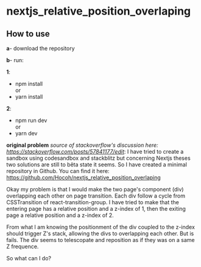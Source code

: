 # nextjs_relative_position_overlaping

## How to use

**a**- download the repository

**b**- run: <br>

**1**: <br>
- npm install  <br>
or<br/>
- yarn install <br> 

**2**: <br>
- npm run dev  <br>
or <br>
- yarn dev <br>

**original problem** *source of stackoverflow's discussion here: https://stackoverflow.com/posts/57841177/edit*:
I have tried to create a sandbox using codesandbox and stackblitz but concerning Nextjs theses two solutions are still to bêta state it seems. So I have created a minimal repository in Github. You can find it here: https://github.com/Hocoh/nextjs_relative_position_overlaping

Okay my problem is that I would make the two page's component (div) overlapping each other on page transition. Each div follow a cycle from CSSTransition of react-transition-group. I have tried to make that the entering page has a relative position and a z-index of 1, then the exiting page a relative position and a z-index of 2. 

From what I am knowing the positionment of the div coupled to the z-index should trigger Z's stack, allowing the divs to overlapping each other. But is fails. The div seems to telescopate and reposition as if they was on a same Z frequence. 

So what can I do? 
